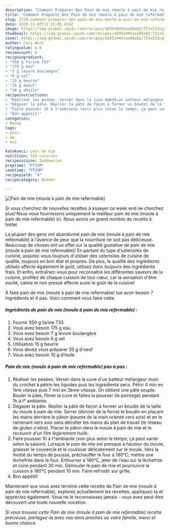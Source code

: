 ```yaml
---
description: "Comment Préparer Des Pain de mie (moule à pain de mie refermable)"
title: "Comment Préparer Des Pain de mie (moule à pain de mie refermable)"
slug: 2378-comment-preparer-des-pain-de-mie-moule-a-pain-de-mie-refermable
date: 2020-11-07T12:15:05.018Z
image: https://img-global.cpcdn.com/recipes/a835a9441aa08a82/751x532cq70/pain-de-mie-moule-a-pain-de-mie-refermable-photo-principale-de-la-recette.jpg
thumbnail: https://img-global.cpcdn.com/recipes/a835a9441aa08a82/751x532cq70/pain-de-mie-moule-a-pain-de-mie-refermable-photo-principale-de-la-recette.jpg
cover: https://img-global.cpcdn.com/recipes/a835a9441aa08a82/751x532cq70/pain-de-mie-moule-a-pain-de-mie-refermable-photo-principale-de-la-recette.jpg
author: Cory West
ratingvalue: 4.8
reviewcount: 6
recipeingredient:
- "350 g farine T55"
- "175 g eau"
- "7 g levure boulangre"
- "6 g sel"
- "15 g beurre"
- "35 g doeuf"
- "10 g dhuile"
recipeinstructions:
- "Réaliser les pesées. Verser dans la cuve d&#39;un batteur mélangeur muni du crochet à pétrin les liquides puis les ingrédients secs. Pétrir 4 min en 1ère vitesse puis 7 min en 3ème vitesse. On obtient une pâte souple. Bouler la pâte, filmer la cuve et faites la pousser (le pointage) pendant 1h à t° ambiante."
- "Dégazer la pâte. Replier la pâte de façon à former un boudin de la taille du moule à pain de mie. Serrer (donner de la force) le boudin en plaçant les mains derrière le pâton (paume de la main orienté vers sois) et en le ramenant vers sois sans décoller les mains du plan de travail (le réseau de gluten s&#39;etire). Placer le pâton dans le moule à pain de mie et le recouvrir d&#39;un film légèrement huilé."
- "Faire pousser 1h à t°ambiante (voir plus selon le temps; ça peut varier selon la saison). Lorsque le pain de mie est presque à hauteur du moule, graisser le couvercle et le coulisser délicatement sur le moule. Vers la moitié du temps de pousse, préchauffer le four à 180°C; mettre une lèchefrite dans le four. Enfourner à 180°C, jeter de l&#39;eau sur la lèchefrite et cuire pendant 30 min. Démouler le pain de mie et poursuivre la cuisson à 180°C pendant 10 min. Faire refroidir sur grille."
- "Bon appétit!"
categories:
- Resep
tags:
- pain
- de
- mie

katakunci: pain de mie 
nutrition: 159 calories
recipecuisine: Indonesian
preptime: "PT15M"
cooktime: "PT39M"
recipeyield: "4"
recipecategory: Dinner

---
```



![Pain de mie (moule à pain de mie refermable)](https://img-global.cpcdn.com/recipes/a835a9441aa08a82/751x532cq70/pain-de-mie-moule-a-pain-de-mie-refermable-photo-principale-de-la-recette.jpg)

Si vous cherchez de nouvelles recettes à essayer ce week end ne cherchez plus! Nous vous fournissons uniquement le meilleur pain de mie (moule à pain de mie refermable) ici. Nous avons un grand nombre de recette à tester.

La plupart des gens ont abandonné pain de mie (moule à pain de mie refermable) à l'avance de peur que la nourriture ne soit pas délicieuse. Beaucoup de choses ont un effet sur la qualité gustative de pain de mie (moule à pain de mie refermable)! En partant du type d'ustensiles de cuisine, assurez-vous toujours d'utiliser des ustensiles de cuisine de qualité, toujours en bon état et propres. De plus, la qualité des ingrédients utilisés affecte également le goût, utilisez donc toujours des ingrédients frais. Et enfin, entraînez-vous pour reconnaître les différentes saveurs de la cuisine, profitez de chaque cuisson de tout cœur, car la sensation d'être excité, calme et non pressé affecte aussi le goût de la cuisine!

<!--inarticleads1-->

À faire pain de mie (moule à pain de mie refermable) tue avoir besoin 7 Ingrédients et 4 pas. Voici comment vous faire cette.

##### Ingrédients de pain de mie (moule à pain de mie refermable) :

1. Fournir 350 g farine T55
1. Vous avez besoin 175 g eau
1. Vous avez besoin 7 g levure boulangère
1. Vous avez besoin 6 g sel
1. Utilisation 15 g beurre
1. Vous devez vous préparer 35 g d&#39;oeuf
1. Vous avez besoin 10 g d&#39;huile




<!--inarticleads2-->

##### Pain de mie (moule à pain de mie refermable) pas à pas :

1. Réaliser les pesées. Verser dans la cuve d&#39;un batteur mélangeur muni du crochet à pétrin les liquides puis les ingrédients secs. Pétrir 4 min en 1ère vitesse puis 7 min en 3ème vitesse. On obtient une pâte souple. Bouler la pâte, filmer la cuve et faites la pousser (le pointage) pendant 1h à t° ambiante.
1. Dégazer la pâte. Replier la pâte de façon à former un boudin de la taille du moule à pain de mie. Serrer (donner de la force) le boudin en plaçant les mains derrière le pâton (paume de la main orienté vers sois) et en le ramenant vers sois sans décoller les mains du plan de travail (le réseau de gluten s&#39;etire). Placer le pâton dans le moule à pain de mie et le recouvrir d&#39;un film légèrement huilé.
1. Faire pousser 1h à t°ambiante (voir plus selon le temps; ça peut varier selon la saison). Lorsque le pain de mie est presque à hauteur du moule, graisser le couvercle et le coulisser délicatement sur le moule. Vers la moitié du temps de pousse, préchauffer le four à 180°C; mettre une lèchefrite dans le four. Enfourner à 180°C, jeter de l&#39;eau sur la lèchefrite et cuire pendant 30 min. Démouler le pain de mie et poursuivre la cuisson à 180°C pendant 10 min. Faire refroidir sur grille.
1. Bon appétit!




<!--inarticleads1-->

<p>
Maintenant que vous avez terminé cette recette de Pain de mie (moule à pain de mie refermable), explorez actuellement les recettes, appliquez-la et appréciez également. Vous ne le reconnaissez jamais - vous avez peut-être découvert une toute nouvelle vocation.
</p>

<p>
<i>Si vous trouvez cette Pain de mie (moule à pain de mie refermable) recette précieuse, partagez-la avec vos amis proches ou votre famille, merci et bonne chance.</i>
</p>
